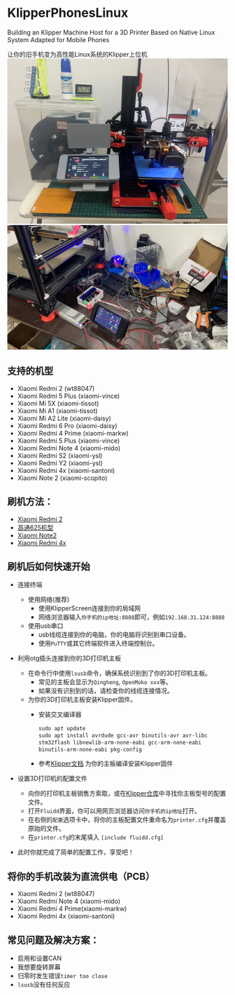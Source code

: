 # KlipperPhonesLinux
Building an Klipper Machine Host for a 3D Printer Based on Native Linux System Adapted for Mobile Phones

让你的旧手机变为高性能Linux系统的Klipper上位机
![wt88047](pictures/1.jpg)
![wt88047](pictures/2.jpg)
## 支持的机型
- Xiaomi Redmi 2 (wt88047)
- Xiaomi Redmi 5 Plus (xiaomi-vince)
- Xiaomi Mi 5X (xiaomi-tissot)
- Xiaomi Mi A1 (xiaomi-tissot)
- Xiaomi Mi A2 Lite (xiaomi-daisy)
- Xiaomi Redmi 6 Pro (xiaomi-daisy)
- Xiaomi Redmi 4 Prime (xiaomi-markw)
- Xiaomi Redmi 5 Plus (xiaomi-vince)
- Xiaomi Redmi Note 4 (xiaomi-mido)
- Xiaomi Redmi S2 (xiaomi-ysl)
- Xiaomi Redmi Y2 (xiaomi-ysl)
- Xiaomi Redmi 4x (xiaomi-santoni)
- Xiaomi Note 2 (xiaomi-scopito)

## 刷机方法：
- [Xiaomi Redmi 2]()
- [高通625机型](https://github.com/umeiko/lk2nd/releases/tag/625_Flasher)
- [Xiaomi Note2]()
- [Xiaomi Redmi 4x]()

## 刷机后如何快速开始
- 连接终端
  - 使用网络(推荐) 
    - 使用KlipperScreen连接到你的局域网
    - 网络浏览器输入`你手机的ip地址:8888`即可，例如`192.168.31.124:8888`
  - 使用usb串口
    - usb线缆连接到你的电脑，你的电脑将识别到串口设备。
    - 使用`PuTTY`或其它终端软件进入终端控制台。

- 利用otg插头连接到你的3D打印机主板
   - 在命令行中使用`lsusb`命令，确保系统识别到了你的3D打印机主板。
     - 常见的主板会显示为`Qingheng`, `OpenMoko xxx`等。
     - 如果没有识别到的话，请检查你的线缆连接情况。
   - 为你的3D打印机主板安装Klipper固件。
     - 安装交叉编译器

           sudo apt update
           sudo apt install avrdude gcc-avr binutils-avr avr-libc stm32flash libnewlib-arm-none-eabi gcc-arm-none-eabi binutils-arm-none-eabi pkg-config
      
      - 参考[Klipper文档](https://www.klipper3d.org/zh/Installation.html) 为你的主板编译安装Klipper固件
  
- 设置3D打印机的配置文件
    - 向你的打印机主板销售方索取，或在[Klipper仓库](https://github.com/Klipper3d/klipper/tree/master/config)中寻找你主板型号的配置文件。
    - 打开`Fluidd`界面，你可以用网页浏览器访问`你手机的ip地址`打开。
    - 在右侧的`配置`选项卡中，将你的主板配置文件重命名为`printer.cfg`并覆盖原始的文件。
    - 在`printer.cfg`的末尾填入 `[include fluidd.cfg]`

- 此时你就完成了简单的配置工作，享受吧！

## 将你的手机改装为直流供电（PCB）

- Xiaomi Redmi 2 (wt88047)
- Xiaomi Redmi Note 4 (xiaomi-mido)
- Xiaomi Redmi 4 Prime(xiaomi-markw)
- Xiaomi Redmi 4x (xiaomi-santoni)

## 常见问题及解决方案：
- 启用和设置CAN
- 我想要旋转屏幕
- 归零时发生错误`timer too close`
- `lsusb`没有任何反应
